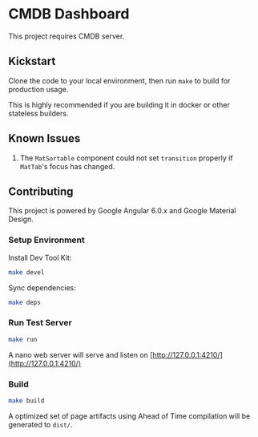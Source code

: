 # CMDB Dashboard

This project requires CMDB server.

## Kickstart

Clone the code to your local environment, then run `make` to build for production usage.

This is highly recommended if you are building it in docker or other stateless builders.

## Known Issues

1. The `MatSortable` component could not set `transition` properly if `MatTab`'s focus has changed.

## Contributing

This project is powered by Google Angular 6.0.x and Google Material Design.

### Setup Environment

Install Dev Tool Kit:

```bash
make devel
```

Sync dependencies:

```bash
make deps
```

### Run Test Server

```bash
make run
```

A nano web server will serve and listen on [http://127.0.0.1:4210/](http://127.0.0.1:4210/)

### Build

```bash
make build
```

A optimized set of page artifacts using Ahead of Time compilation will be generated to `dist/`.